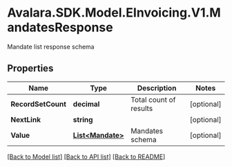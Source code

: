 # Avalara.SDK.Model.EInvoicing.V1.MandatesResponse
Mandate list response schema

## Properties

Name | Type | Description | Notes
------------ | ------------- | ------------- | -------------
**RecordSetCount** | **decimal** | Total count of results | [optional] 
**NextLink** | **string** |  | [optional] 
**Value** | [**List&lt;Mandate&gt;**](Mandate.md) | Mandates schema | [optional] 

[[Back to Model list]](../../../README.md#documentation-for-models) [[Back to API list]](../../../README.md#documentation-for-api-endpoints) [[Back to README]](../../../README.md)


